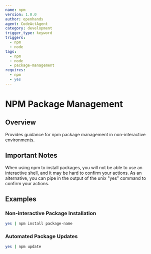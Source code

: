 ```yaml
---
name: npm
version: 1.0.0
author: openhands
agent: CodeActAgent
category: development
trigger_type: keyword
triggers:
  - npm
  - node
tags:
  - npm
  - node
  - package-management
requires:
  - npm
  - yes
---
```


# NPM Package Management

## Overview
Provides guidance for npm package management in non-interactive environments.

## Important Notes
When using npm to install packages, you will not be able to use an interactive shell, and it may be hard to confirm your actions.
As an alternative, you can pipe in the output of the unix "yes" command to confirm your actions.

## Examples

### Non-interactive Package Installation
```bash
yes | npm install package-name
```

### Automated Package Updates
```bash
yes | npm update
```
